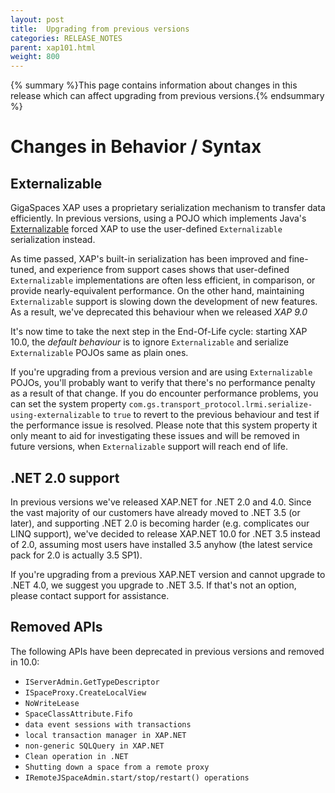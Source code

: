 ```yaml
---
layout: post
title:  Upgrading from previous versions
categories: RELEASE_NOTES
parent: xap101.html
weight: 800
---
```


{% summary %}This page contains information about changes in this release which can affect upgrading from previous versions.{% endsummary %}

# Changes in Behavior / Syntax 

## Externalizable

GigaSpaces XAP uses a proprietary serialization mechanism to transfer data efficiently. In previous versions, using a POJO which implements Java's [Externalizable](http://docs.oracle.com/javase/7/docs/api/java/io/Externalizable.html) 
forced XAP to use the user-defined `Externalizable` serialization instead.

As time passed, XAP's built-in serialization has been improved and fine-tuned, and experience from support cases shows that user-defined `Externalizable` implementations are often less efficient, in comparison, or provide nearly-equivalent performance.
On the other hand, maintaining `Externalizable` support is slowing down the development of new features. As a result, we've deprecated this behaviour when we released *XAP 9.0*

It's now time to take the next step in the End-Of-Life cycle: starting XAP 10.0, the *default behaviour* is to ignore `Externalizable` and serialize `Externalizable` POJOs same as plain ones. 

If you're upgrading from a previous version and are using `Externalizable` POJOs, you'll probably want to verify that there's no performance penalty as a result of that change. If you do encounter performance problems, you can set 
the system property `com.gs.transport_protocol.lrmi.serialize-using-externalizable` to `true` to revert to the previous behaviour and test if the performance issue is resolved. Please note that this system property it only meant
to aid for investigating these issues and will be removed in future versions, when `Externalizable` support will reach end of life.

## .NET 2.0 support

In previous versions we've released XAP.NET for .NET 2.0 and 4.0. Since the vast majority of our customers have already moved to .NET 3.5 (or later), and supporting .NET 2.0 is becoming harder (e.g. complicates our LINQ support), 
we've decided to release XAP.NET 10.0 for .NET 3.5 instead of 2.0, assuming most users have installed 3.5 anyhow (the latest service pack for 2.0 is actually 3.5 SP1).

If you're upgrading from a previous XAP.NET version and cannot upgrade to .NET 4.0, we suggest you upgrade to .NET 3.5. If that's not an option, please contact support for assistance.

## Removed APIs
The following APIs have been deprecated in previous versions and removed in 10.0: 

* `IServerAdmin.GetTypeDescriptor`
* `ISpaceProxy.CreateLocalView` 
* `NoWriteLease`
* `SpaceClassAttribute.Fifo`
* `data event sessions with transactions`
* `local transaction manager in XAP.NET`
* `non-generic SQLQuery in XAP.NET`
* `Clean operation in .NET`
* `Shutting down a space from a remote proxy`
* `IRemoteJSpaceAdmin.start/stop/restart() operations`


